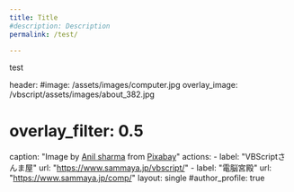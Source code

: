 ```yaml
---
title: Title
#description: Description
permalink: /test/

---
```


test

header:
  #image: /assets/images/computer.jpg
  overlay_image: /vbscript/assets/images/about_382.jpg
  # overlay_filter: 0.5
  caption: "Image by [Anil sharma](https://pixabay.com/users/anilsharma26-13475484/?utm_source=link-attribution&amp;utm_medium=referral&amp;utm_campaign=image&amp;utm_content=7017939) from [Pixabay](https://pixabay.com//?utm_source=link-attribution&amp;utm_medium=referral&amp;utm_campaign=image&amp;utm_content=7017939)"
  actions:
    - label: "VBScriptさんま屋"
      url: "https://www.sammaya.jp/vbscript/"
    - label: "電脳宮殿"
      url: "https://www.sammaya.jp/comp/"
layout: single
#author_profile: true
